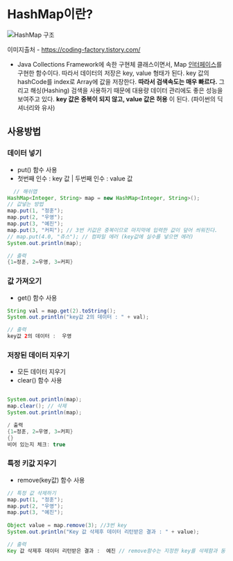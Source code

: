 # HashMap이란?

![HashMap 구조](https://blog.kakaocdn.net/dn/cfpMTT/btqEvxLt6qb/MXYNWUvXCKfRvNWjDMZoq0/img.png)

이미지출처 - https://coding-factory.tistory.com/
 - Java Collections Framework에 속한 구현체 클래스이면서, Map [인터페이스](https://limkydev.tistory.com/197)를 구현한 함수이다. 
따라서 데이터의 저장은 key, value 형태가 된다.  key 값의 hashCode를 index로 Array에 값을 저장한다. __따라서 검색속도는 매우 빠르다.__
그리고 해싱(Hashing) 검색을 사용하기 때문에 대용량 데이터 관리에도 좋은 성능을 보여주고 있다. 
__key 값은 중복이 되지 않고, value 값은 허용__ 이 된다. (파이썬의 딕셔너리와 유사)

## 사용방법
### 데이터 넣기
  - put() 함수 사용
  - 첫번째 인수 : key 값 | 두번째 인수 : value 값
```java
  // 해쉬맵
HashMap<Integer, String> map = new HashMap<Integer, String>();
// 값넣는 방법
map.put(1, "정훈");
map.put(2, "우영");
map.put(3, "예진");
map.put(3, "커피"); // 3번 키값은 중복이므로 마지막에 입력한 값이 덮어 씌워진다.
// map.put(4.0, "쥬스"); // 컴파일 에러 (key값에 실수를 넣으면 에러)
System.out.println(map);
```
```java
// 출력
{1=정훈, 2=우영, 3=커피}
```


### 값 가져오기
  - get() 함수 사용
```java
String val = map.get(2).toString();
System.out.println("key값 2의 데이터 : " + val);
```
```java
// 출력
key값 2의 데이터 :  우영
```
### 저장된 데이터 지우기
  - 모든 데이터 지우기
   - clear() 함수 사용
```java

System.out.println(map);
map.clear(); // 삭제
System.out.println(map);
```
```java
/ 출력
{1=정훈, 2=우영, 3=커피}
{}
비어 있는지 체크: true
```
  ### 특정 키값 지우기
  - remove(key값) 함수 사용
```java
// 특정 값 삭제하기
map.put(1, "정훈");
map.put(2, "우영");
map.put(3, "예진");
 
Object value = map.remove(3); //3번 key
System.out.println("Key 값 삭제후 데이터 리턴받은 결과 : " + value);

```
```java
// 출력
Key 값 삭제후 데이터 리턴받은 결과 :  예진 // remove함수는 지정한 key를 삭제함과 동시에 value를 리턴한다
```
